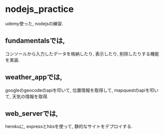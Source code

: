 # nodejs_practice
udemy使った, nodejsの練習.
## fundamentalsでは,
コンソールから入力したデータを格納したり, 表示したり, 削除したりする機能を実装.
## weather_appでは,
googleのgeocodeのapiを叩いて, 位置情報を取得して, mapquestのapiを叩いて, 天気の情報を取得.
## web_serverでは,
herokuに, expressとhbsを使って, 静的なサイトをデプロイする.
